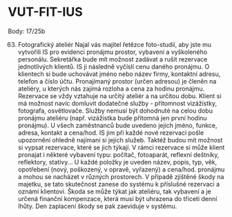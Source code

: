 # VUT-FIT-IUS
Body: 17/25b


63. Fotografický ateliér
Najal vás majitel řetězce foto-studií, aby jste mu vytvořili IS pro evidenci pronájmu prostor, vybavení a vyškoleného personálu. Sekretářka bude mít možnost zadávat a rušit rezervace jednotlivých klientů. IS ji následně vyčíslí cenu daného pronájmu. O klientech si bude uchovávat jméno nebo název firmy, kontaktní adresu, telefon a číslo účtu. Pronajímaný prostor (určen adresou) je členěn na ateliéry, u kterých nás zajímá rozloha a cena za hodinu pronájmu. Rezervace se vždy vztahuje na určitý ateliér a na určitou dobu. Klient si má možnost navíc domluvit dodatečné služby - přítomnost vizážistky, fotografa, osvětlovače. Služby nemusí být dohodnuté na celou dobu pronájmu ateliéru (např. vizážistka bude přítomná jen první hodinu pronájmu). U všech zaměstnanců bude uvedeno jejich jméno, funkce, adresa, kontakt a cena/hod. IS jim při každé nové rezervaci pošle upozornění ohledně najímaní si jejich služeb. Taktéž budou mít možnost si vypsat rezervace, které se jich týkají. V rámci rezervace si může klient pronajat i některé vybavení typu: počítač, fotoaparát, reflexní deštníky, reflektory, stativy... U každé položky je uveden název, popis, typ, věk, opotřebení (nový, poškozený, v opravě, vyřazený) a cena/hod. pronájmu a mohou se nacházet v různých prostorech. V případě zjištěné škody na majetku, se tato skutečnost zanese do systému k příslušné rezervaci a oznámí klientovi. Škoda se může týkat jak ateliéru, tak vybavení a je určená finanční kompenzace, která musí být uhrazena do třiceti denní lhůty. Den zaplacení škody se pak zaeviduje v systému.

